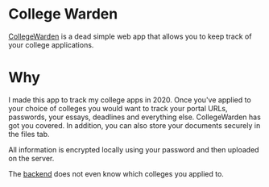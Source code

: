 # College Warden

[CollegeWarden](https://college.hpfm.dev) is a dead simple web app that allows you to keep track of your college applications.

# Why

I made this app to track my college apps in 2020. 
Once you've applied to your choice of colleges you would want to track your portal URLs, passwords, your essays, deadlines and everything else.
CollegeWarden has got you covered. In addition, you can also store your documents securely in the files tab.

All information is encrypted locally using your password and then uploaded on the server. 

The [backend](https://github.com/Hydrophobefireman/collegewarden-backend) does not even know which colleges you applied to.




